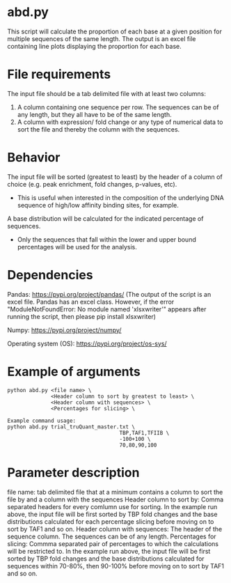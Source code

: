 # abd.py #
This script will calculate the proportion of each base at a given position for multiple sequences of the same length. The output is an excel file containing line plots displaying the proportion for each base. 

# File requirements #
The input file should be a tab delimited file with at least two columns: 
   1. A column containing one sequence per row. The sequences can be of any length, but they all have to be of the same length.
   2. A column with expression/ fold change or any type of numerical data to sort the file and thereby the column with the sequences.

# Behavior #
The input file will be sorted (greatest to least) by the header of a column of choice (e.g. peak enrichment, fold changes, p-values, etc). 
  * This is useful when interested in the composition of the underlying DNA sequence of high/low affinity binding sites, for example. 

A base distribution will be calculated for the indicated percentage of sequences.
  * Only the sequences that fall within the lower and upper bound percentages will be used for the analysis.

# Dependencies #
Pandas: https://pypi.org/project/pandas/
(The output of the script is an excel file. Pandas has an excel class. However, if the error "ModuleNotFoundError: No module named 'xlsxwriter'" appears after running the script, then please pip install xlsxwriter)

Numpy: https://pypi.org/project/numpy/

Operating system (OS): https://pypi.org/project/os-sys/

# Example of arguments #
```
python abd.py <file name> \
              <Header column to sort by greatest to least> \
              <Header column with sequences> \
              <Percentages for slicing> \

Example command usage: 
python abd.py trial_truQuant_master.txt \
                                    TBP,TAF1,TFIIB \
                                    -100+100 \
                                    70,80,90,100
```
# Parameter description #
file name: <str> tab delimited file that at a minimum contains a column to sort the file by and a column with the sequences
Header column to sort by: <str> Comma separated headers for every comlumn use for sorting. In the example run above, the input file will be first sorted by TBP fold changes and the base distributions calculated for each percentage slicing before moving on to sort by TAF1 and so on.
Header column with sequences: <str> The header of the sequence column. The sequences can be of any length.
Percentages for slicing: <int> Commma separated pair of percentages to which the calculations will be restricted to. In the example run above, the input file will be first sorted by TBP fold changes and the base distributions calculated for sequences within 70-80%, then 90-100% before moving on to sort by TAF1 and so on.
